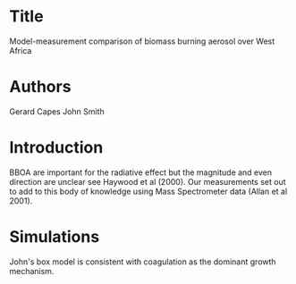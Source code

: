 # Title
Model-measurement comparison of biomass burning aerosol
over West Africa

# Authors
Gerard Capes
John Smith

# Introduction
BBOA are important for the radiative effect
but the magnitude and even direction are unclear
see Haywood et al (2000).
Our measurements set out to add to this 
body of knowledge using Mass Spectrometer data
(Allan et al 2001).

# Simulations
John's box model is consistent with coagulation
as the dominant growth mechanism.